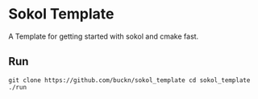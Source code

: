 # Sokol Template
A Template for getting started with sokol and cmake fast.

## Run
`
git clone https://github.com/buckn/sokol_template
cd sokol_template
./run
`
